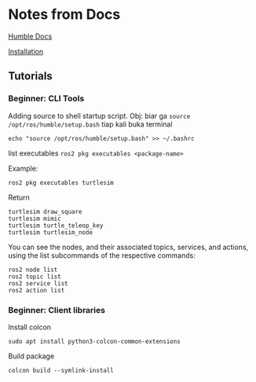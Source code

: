 # Notes from Docs

[Humble Docs](https://docs.ros.org/en/humble/index.html)

[Installation](https://docs.ros.org/en/humble/Installation/Ubuntu-Install-Debians.html)

## Tutorials

### Beginner: CLI Tools

Adding source to shell startup script.
Obj: biar ga `source /opt/ros/humble/setup.bash` tiap kali buka terminal

```
echo "source /opt/ros/humble/setup.bash" >> ~/.bashrc
```

list executables
`ros2 pkg executables <package-name>`

Example:
```
ros2 pkg executables turtlesim
```

Return
```
turtlesim draw_square
turtlesim mimic
turtlesim turtle_teleop_key
turtlesim turtlesim_node
```

You can see the nodes, and their associated topics, services, and actions, using the list subcommands of the respective commands:

```
ros2 node list
ros2 topic list
ros2 service list
ros2 action list
```

### Beginner: Client libraries

Install colcon
```
sudo apt install python3-colcon-common-extensions
```

Build package
```
colcon build --symlink-install
```